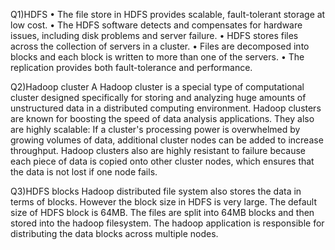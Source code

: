 Q1)HDFS
• The file store in HDFS provides scalable, fault-tolerant storage at low cost.
• The HDFS software detects and compensates for hardware issues, including disk problems and server failure.
• HDFS stores files across the collection of servers in a cluster.
• Files are decomposed into blocks and each block is written to more than one of the servers.
• The replication provides both fault-tolerance and performance.

Q2)Hadoop cluster
A Hadoop cluster is a special type of computational cluster designed specifically for storing and analyzing huge amounts of unstructured data in a distributed computing environment. 
Hadoop clusters are known for boosting the speed of data analysis applications. They also are highly scalable: If a cluster's processing power is overwhelmed by growing volumes of data, additional cluster nodes can be added to increase throughput. Hadoop clusters also are highly resistant to failure because each piece of data is copied onto other cluster nodes, which ensures that the data is not lost if one node fails.

Q3)HDFS blocks
Hadoop distributed file system also stores the data in terms of blocks. However the block size in HDFS is very large. The default size of HDFS block is 64MB. The files are split into 64MB blocks and then stored into the hadoop filesystem. The hadoop application is responsible for distributing the data blocks across multiple nodes. 

